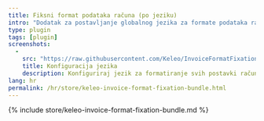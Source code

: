 ```yaml
---
title: Fiksni format podataka računa (po jeziku)
intro: "Dodatak za postavljanje globalnog jezika za formate podataka računa"
type: plugin
tags: [plugin]
screenshots:
  - 
    src: "https://raw.githubusercontent.com/Keleo/InvoiceFormatFixationBundle/master/screenshot.png"
    title: Konfiguracija jezika
    description: Konfiguriraj jezik za formatiranje svih postavki računa 
lang: hr
permalink: /hr/store/keleo-invoice-format-fixation-bundle.html
---
```


{% include store/keleo-invoice-format-fixation-bundle.md %}
